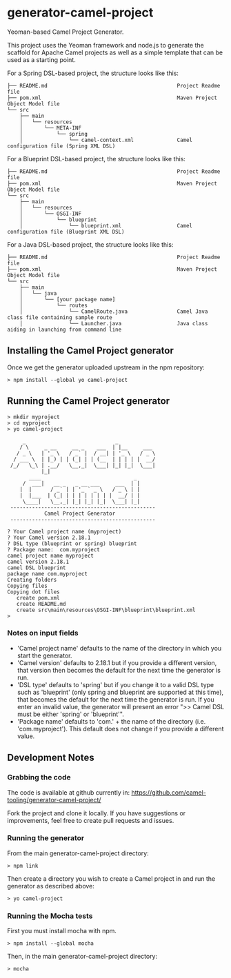 # generator-camel-project
Yeoman-based Camel Project Generator. 

This project uses the Yeoman framework and node.js to generate the scaffold for Apache Camel projects
as well as a simple template that can be used as a starting point. 

For a Spring DSL-based project, the structure looks like this:
```
├── README.md                                          Project Readme file
├── pom.xml                                            Maven Project Object Model file
└── src
    ├── main
    │   └── resources
    │       └── META-INF
    │           └── spring
    │               └── camel-context.xml              Camel configuration file (Spring XML DSL)
```

For a Blueprint DSL-based project, the structure looks like this:
```
├── README.md                                          Project Readme file
├── pom.xml                                            Maven Project Object Model file
└── src
    ├── main
    │   └── resources
    │       └── OSGI-INF
    │           └── blueprint
    │               └── blueprint.xml                  Camel configuration file (Blueprint XML DSL)
```

For a Java DSL-based project, the structure looks like this:
```
├── README.md                                          Project Readme file
├── pom.xml                                            Maven Project Object Model file
└── src
    ├── main
    │   └── java
    │       └── [your package name]
    │           └── routes
    │               └── CamelRoute.java                Camel Java class file containing sample route
    │               └── Launcher.java                  Java class aiding in launching from command line
```

## Installing the Camel Project generator

Once we get the generator uploaded upstream in the npm repository:
```
> npm install --global yo camel-project
```

## Running the Camel Project generator
```
> mkdir myproject
> cd myproject
> yo camel-project

     _                             _
    / \     _ __     __ _    ___  | |__     ___
   / _ \   | '_ \   / _` |  / __| | '_ \   / _ \
  / ___ \  | |_) | | (_| | | (__  | | | | |  __/
 /_/   \_\ | .__/   \__,_|  \___| |_| |_|  \___|
           |_|
       ____                              _
     /  ___|   __ _   _ __ ___     ___  | |
    |  |      / _` | | '_ ` _ \   / _ \ | |
    |  |___  | (_| | | | | | | | |  __/ | |
     \____|   \__,_| |_| |_| |_|  \___| |_|
 -----------------------------------------------
            Camel Project Generator
 -----------------------------------------------

? Your Camel project name (myproject)
? Your Camel version 2.18.1
? DSL type (blueprint or spring) blueprint
? Package name:  com.myproject
camel project name myproject
camel version 2.18.1
camel DSL blueprint
package name com.myproject
Creating folders
Copying files
Copying dot files
   create pom.xml
   create README.md
   create src\main\resources\OSGI-INF\blueprint\blueprint.xml
>
```

### Notes on input fields

* 'Camel project name' defaults to the name of the directory in which you start the generator.
* 'Camel version' defaults to 2.18.1 but if you provide a different version, that version then becomes the default  for the next time the generator is run.
* 'DSL type' defaults to 'spring' but if you change it to a valid DSL type such as 'blueprint' (only spring and blueprint are supported at this time), that becomes the default for the next time the generator is run. If you enter an invalid value, the generator will present an error ">> Camel DSL must be either 'spring' or 'blueprint'".
* 'Package name' defaults to 'com.' + the name of the directory (i.e. 'com.myproject'). This default does not change if you provide a different value.

## Development Notes

### Grabbing the code
The code is available at github currently in: https://github.com/camel-tooling/generator-camel-project/

Fork the project and clone it locally. If you have suggestions or improvements, feel free to create
pull requests and issues.

### Running the generator
From the main generator-camel-project directory:
```
> npm link
```

Then create a directory you wish to create a Camel project in and run the generator as described above:
```
> yo camel-project
```

### Running the Mocha tests
First you must install mocha with npm.
```
> npm install --global mocha
```
Then, in the main generator-camel-project directory:
```
> mocha
```
